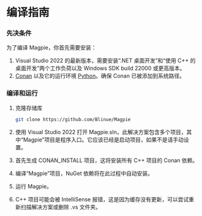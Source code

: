 # 编译指南

### 先决条件

为了编译 Magpie，你首先需要安装：

1. Visual Studio 2022 的最新版本，需要安装“.NET 桌面开发”和“使用 C++ 的桌面开发”两个工作负荷以及 Windows SDK build 22000 或更高版本。
2. [Conan](https://conan.io/) 以及它的运行环境 [Python](https://www.python.org/)。确保 Conan 已被添加到系统路径。

### 编译和运行

1. 克隆存储库

   ```bash
   git clone https://github.com/Blinue/Magpie
   ```

2. 使用 Visual Studio 2022 打开 Magpie.sln，此解决方案包含多个项目，其中“Magpie”项目是程序入口。它应该已经是启动项目，如果不是请手动设置。

3. 首先生成 CONAN_INSTALL 项目，这将安装所有 C++ 项目的 Conan 依赖。

4. 编译“Magpie”项目，NuGet 依赖将在此过程中自动安装。

5. 运行 Magpie。

6. C++ 项目可能会被 IntelliSense 报错，这是因为缓存没有更新，可以尝试重新扫描解决方案或删除 .vs 文件夹。